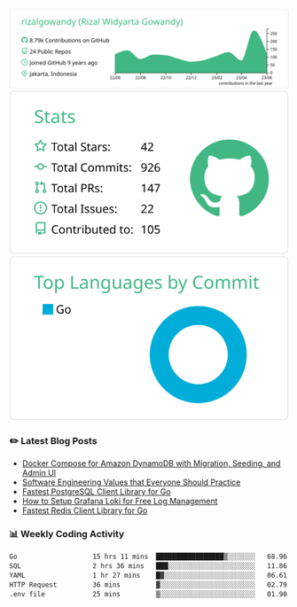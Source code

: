 ![profile-details](profile-summary-card-output/vue/0-profile-details.svg)
![stats](profile-summary-card-output/vue/3-stats.svg)
![most-commit-language](profile-summary-card-output/vue/2-most-commit-language.svg)

### :pencil2: Latest Blog Posts
<!-- BLOG-POST-LIST:START -->
- [Docker Compose for Amazon DynamoDB with Migration, Seeding, and Admin UI](https://medium.com/geekculture/docker-compose-for-amazon-dynamodb-with-migration-seeding-and-admin-ui-db11a348cc6a?source=rss-5763b0f1aba6------2)
- [Software Engineering Values that Everyone Should Practice](https://levelup.gitconnected.com/software-engineering-values-that-everyone-should-practice-c980d00cd103?source=rss-5763b0f1aba6------2)
- [Fastest PostgreSQL Client Library for Go](https://levelup.gitconnected.com/fastest-postgresql-client-library-for-go-579fa97909fb?source=rss-5763b0f1aba6------2)
- [How to Setup Grafana Loki for Free Log Management](https://levelup.gitconnected.com/how-to-setup-grafana-loki-for-free-log-management-ceb60558503c?source=rss-5763b0f1aba6------2)
- [Fastest Redis Client Library for Go](https://levelup.gitconnected.com/fastest-redis-client-library-for-go-7993f618f5ab?source=rss-5763b0f1aba6------2)
<!-- BLOG-POST-LIST:END -->

### 📊 Weekly Coding Activity
<!--START_SECTION:waka-->

```txt
Go                   15 hrs 11 mins  █████████████████▒░░░░░░░   68.96 %
SQL                  2 hrs 36 mins   ███░░░░░░░░░░░░░░░░░░░░░░   11.86 %
YAML                 1 hr 27 mins    █▓░░░░░░░░░░░░░░░░░░░░░░░   06.61 %
HTTP Request         36 mins         ▓░░░░░░░░░░░░░░░░░░░░░░░░   02.79 %
.env file            25 mins         ▒░░░░░░░░░░░░░░░░░░░░░░░░   01.90 %
```

<!--END_SECTION:waka-->
